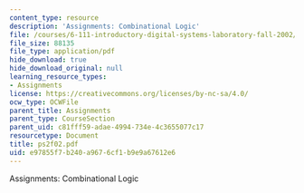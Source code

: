 ```yaml
---
content_type: resource
description: 'Assignments: Combinational Logic'
file: /courses/6-111-introductory-digital-systems-laboratory-fall-2002/e97855f7b240a9676cf1b9e9a67612e6_ps2f02.pdf
file_size: 88135
file_type: application/pdf
hide_download: true
hide_download_original: null
learning_resource_types:
- Assignments
license: https://creativecommons.org/licenses/by-nc-sa/4.0/
ocw_type: OCWFile
parent_title: Assignments
parent_type: CourseSection
parent_uid: c81fff59-adae-4994-734e-4c3655077c17
resourcetype: Document
title: ps2f02.pdf
uid: e97855f7-b240-a967-6cf1-b9e9a67612e6
---
```

Assignments: Combinational Logic